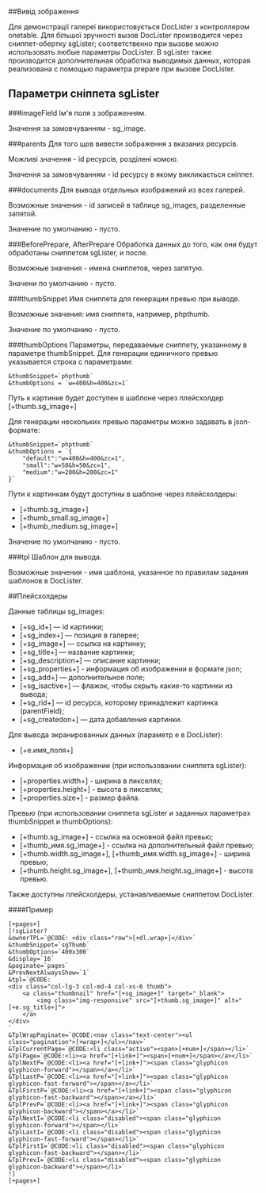 ##Вивід зображення

Для демонстрації галереї використовується DocLister з контроллером onetable. Для більшої зручності вызов DocLister производится через сниппет-обертку sgLister; соответственно при вызове можно использовать любые параметры DocLister. В sgLister также производится дополнительная обработка выводимых данных, которая реализована с помощью параметра prepare при вызове DocLister.

## Параметри сніппета sgLister
###imageField
Ім'я поля з зображенням.

Значення за замовчуванням - sg_image.

###parents
Для того щов вивести зображення з вказаних ресурсів.

Можливі значення - id ресурсів, розділені комою.

Значення за замовчуванням - id ресурсу в якому викликається сніппет.

###documents
Для вывода отдельных изображений из всех галерей.

Возможные значения - id записей в таблице sg_images, разделенные запятой.

Значение по умолчанию - пусто.

###BeforePrepare, AfterPrepare
Обработка данных до того, как они будут обработаны сниппетом sgLister, и после.

Возможные значения - имена сниппетов, через запятую.

Значени по умолчанию - пусто.

###thumbSnippet
Имя сниппета для генерации превью при выводе.

Возможные значения: имя сниппета, например, phpthumb.

Значение по умолчанию - пусто.

###thumbOptions
Параметры, передаваемые сниппету, указанному в параметре thumbSnippet. Для генерации единичного превью указывается строка с параметрами:
```
&thumbSnippet=`phpthumb`
&thumbOptions = `w=400&h=400&zc=1`
```

Путь к картинке будет доступен в шаблоне через плейсхолдер [+thumb.sg_image+]

Для генерации нескольких превью параметры можно задавать в json-формате:
```
&thumbSnippet=`phpthumb`
&thumbOptions = `{
    "default":"w=400&h=400&zc=1",
    "small":"w=50&h=50&zc=1",
    "medium":"w=200&h=200&zc=1"
}`
```

Пути к картинкам будут доступны в шаблоне через плейсхолдеры:

- [+thumb.sg_image+]
- [+thumb_small.sg_image+]
- [+thumb_medium.sg_image+]

Значение по умолчанию - пусто.

###tpl
Шаблон для вывода.

Возможные значения - имя шаблона, указанное по правилам задания шаблонов в DocLister.

##Плейсхолдеры

Данные таблицы sg_images:

* [+sg_id+] — id картинки;
* [+sg_index+] — позиция в галерее;
* [+sg_image+] — ссылка на картинку;
* [+sg_title+] — название картинки;
* [+sg_description+] — описание картинки;
* [+sg_properties+] - информация об изображении в формате json;
* [+sg_add+] — дополнительное поле;
* [+sg_isactive+] — флажок, чтобы скрыть какие-то картинки из вывода;
* [+sg_rid+] — id ресурса, которому принадлежит картинка (parentField);
* [+sg_createdon+] — дата добавления картинки.

Для вывода экранированных данных (параметр e в DocLister):

* [+e.имя_поля+]

Информация об изображении (при использовании сниппета sgLister):

* [+properties.width+] - ширина в пикселях;
* [+properties.height+] - высота в пикселях;
* [+properties.size+] - размер файла.

Превью (при использовании сниппета sgLister и заданных параметрах thumbSnippet и thumbOptions):

* [+thumb.sg_image+] - ссылка на основной файл превью;
* [+thumb_имя.sg_image+] - ссылка на дополнительный файл превью;
* [+thumb.width.sg_image+], [+thumb_имя.width.sg_image+] - ширина превью;
* [+thumb.height.sg_image+], [+thumb_имя.height.sg_image+] - высота превью.

Также доступны плейсхолдеры, устанавливаемые сниппетом DocLister.

####Пример
```
[+pages+]
[!sgLister?
&ownerTPL=`@CODE: <div class="row">[+dl.wrap+]</div>`
&thumbSnippet=`sgThumb`
&thumbOptions=`400x300`
&display=`16`
&paginate=`pages`
&PrevNextAlwaysShow=`1`
&tpl=`@CODE:
<div class="col-lg-3 col-md-4 col-xs-6 thumb">
    <a class="thumbnail" href="[+sg_image+]" target="_blank">
        <img class="img-responsive" src="[+thumb.sg_image+]" alt="[+e.sg_title+]">
    </a>
</div>
`
&TplWrapPaginate=`@CODE:<nav class="text-center"><ul class="pagination">[+wrap+]</ul></nav>`
&TplCurrentPage=`@CODE:<li class="active"><span>[+num+]</span></li>`
&TplPage=`@CODE:<li><a href="[+link+]"><span>[+num+]</span></a></li>`
&TplNextP=`@CODE:<li><a href="[+link+]"><span class="glyphicon glyphicon-forward"></span></a></li>`
&TplLastP=`@CODE:<li><a href="[+link+]"><span class="glyphicon glyphicon-fast-forward"></span></a></li>`
&TplFirstP=`@CODE:<li><a href="[+link+]"><span class="glyphicon glyphicon-fast-backward"></span></a></li>`
&TplPrevP=`@CODE:<li><a href="[+link+]"><span class="glyphicon glyphicon-backward"></span></a></li>`
&TplNextI=`@CODE:<li class="disabled"><span class="glyphicon glyphicon-forward"></span></li>`
&TplLastI=`@CODE:<li class="disabled"><span class="glyphicon glyphicon-fast-forward"></span></li>`
&TplFirstI=`@CODE:<li class="disabled"><span class="glyphicon glyphicon-fast-backward"></span></li>`
&TplPrevI=`@CODE:<li class="disabled"><span class="glyphicon glyphicon-backward"></span></li>`
!]
[+pages+]
```
